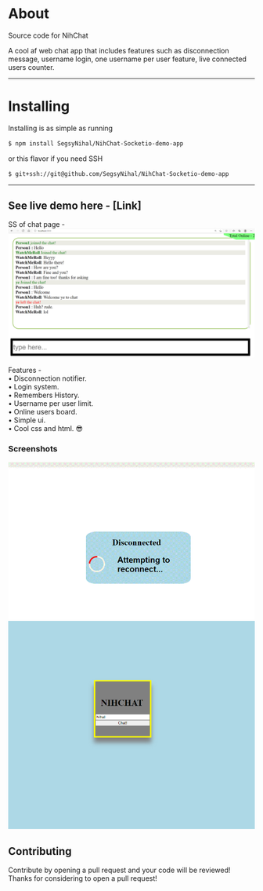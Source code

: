 # About

 Source code for NihChat
 
 A cool af web chat app that includes features such as disconnection message, username login, one username per user feature, live connected users counter.
 - - - -
 # Installing 
 Installing is as simple as running <br>
 ```bash
 $ npm install SegsyNihal/NihChat-Socketio-demo-app
 ```
 or this flavor if you need SSH <br>
 ```bash
 $ git+ssh://git@github.com/SegsyNihal/NihChat-Socketio-demo-app
 ```
 
  - - - -
 
 <h2>See live demo here - [Link] </h2>
 
 SS of chat page - 
<img src = "/imgs/NihChat.png">

Features - <br>
• Disconnection notifier. <br>
• Login system.<br>
• Remembers History.<br>
• Username per user limit.<br>
• Online users board.<br>
• Simple ui.<br>
• Cool css and html. 😎<br>

<h3>Screenshots</h3>
<img src = "/imgs/NihChat-DC-mes.gif">
<img src = "/imgs/NihChat-login.png">

## Contributing
 Contribute by opening a pull request and your code will be reviewed! Thanks for considering to open a pull request!
